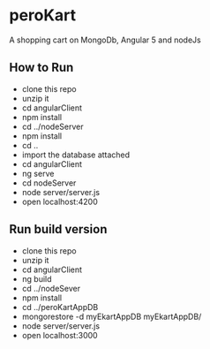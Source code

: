 # peroKart

A shopping cart on MongoDb, Angular 5 and nodeJs

## How to Run
- clone this repo
- unzip it
- cd angularClient
- npm install
- cd ../nodeServer
- npm install
- cd ..
- import the database attached
- cd angularClient
- ng serve
- cd nodeServer
- node server/server.js
- open localhost:4200

## Run build version
- clone this repo
- unzip it
- cd angularClient
- ng build
- cd ../nodeSever
- npm install
- cd ../peroKartAppDB
- mongorestore -d myEkartAppDB myEkartAppDB/
- node server/server.js
- open localhost:3000

